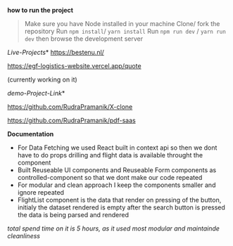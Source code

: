

**how to run the project**
>Make sure you have Node installed in your machine
>Clone/ fork the repository
>Run `npm install`/ `yarn install`
>Run `npm run dev` / `yarn run dev`
then browse the development server

*Live-Projects**
https://bestenu.nl/

https://egf-logistics-website.vercel.app/quote

(currently working on it)

*demo-Project-Link**

https://github.com/RudraPramanik/X-clone

https://github.com/RudraPramanik/pdf-saas

**Documentation**
- For Data Fetching we used React built in context api so then we dont have to do
  props drilling and flight data is available throught the component
- Built Reuseable UI components and Reuseable Form components as controlled-component so that
  we dont make our code repeated
- For modular and clean approach I keep the components smaller and ignore repeated
- FlightList component is the data that render on pressing of the button, initialy the
  dataset rendered is empty after the search button is pressed the data is being parsed and rendered


*total spend time on it is 5 hours, as it used most modular and maintainde cleanliness*